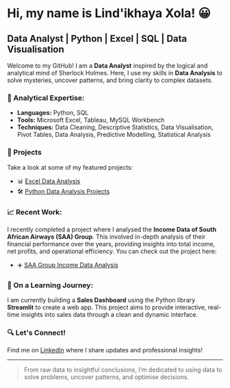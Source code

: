 # Hi, my name is Lind'ikhaya Xola! 😀

## Data Analyst | Python | Excel | SQL | Data Visualisation 

Welcome to my GitHub! I am a **Data Analyst** inspired by the logical and analytical mind of Sherlock Holmes. Here, I use my skills in **Data Analysis** to solve mysteries, uncover patterns, and bring clarity to complex datasets.

### 🧠 Analytical Expertise:
- **Languages:** Python, SQL
- **Tools:** Microsoft Excel, Tableau, MySQL Workbench
- **Techniques:** Data Cleaning, Descriptive Statistics, Data Visualisation, Pivot Tables, Data Analysis, Predictive Modelling, Statistical Analysis

### 📂 Projects
Take a look at some of my featured projects:

- 📊 [Excel Data Analysis](https://github.com/Xola-lab/Excel-Data-Analysis)  
- 🛠️ [Python Data Analysis Projects](https://github.com/Xola-lab/oibsip_taskno)

### 📈 Recent Work:
I recently completed a project where I analysed the **Income Data of South African Airways (SAA) Group**. This involved in-depth analysis of their financial performance over the years, providing insights into total income, net profits, and operational efficiency. You can check out the project here:

- ✈️ [SAA Group Income Data Analysis](https://github.com/Xola-lab/Excel-Analysis-of-SAA-Group)

### 🌱 On a Learning Journey:
I am currently building a **Sales Dashboard** using the Python library **Streamlit** to create a web app. This project aims to provide interactive, real-time insights into sales data through a clean and dynamic interface.

### 🔍 Let's Connect!
Find me on [LinkedIn](https://www.linkedin.com/in/lind-ikhaya-xola-a536b41b6) where I share updates and professional insights!

---

> From raw data to insightful conclusions, I’m dedicated to using data to solve problems, uncover patterns, and optimise decisions.
